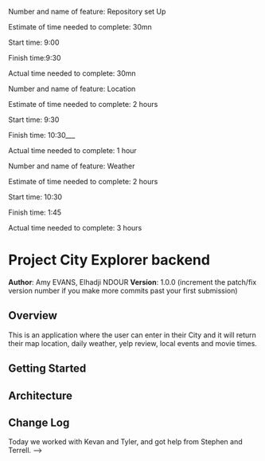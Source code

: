 Number and name of feature: Repository set Up

Estimate of time needed to complete: 30mn

Start time: 9:00

Finish time:9:30

Actual time needed to complete: 30mn


Number and name of feature: Location

Estimate of time needed to complete: 2 hours

Start time: 9:30

Finish time: 10:30___

Actual time needed to complete: 1 hour


Number and name of feature: Weather

Estimate of time needed to complete: 2 hours

Start time: 10:30

Finish time: 1:45

Actual time needed to complete: 3 hours


# Project City Explorer backend

**Author**: Amy EVANS, Elhadji NDOUR
**Version**: 1.0.0 (increment the patch/fix version number if you make more commits past your first submission)

## Overview
<!-- Provide a high level overview of what this application is and why you are building it, beyond the fact that it's an assignment for this class. (i.e. What's your problem domain?) -->
This is an application where the user can enter in their City and it will return their map location, daily weather, yelp review, local events and movie times.

## Getting Started
<!-- What are the steps that a user must take in order to build this app on their own machine and get it running? -->


## Architecture
<!-- Provide a detailed description of the application design. What technologies (languages, libraries, etc) you're using, and any other relevant design information. -->

## Change Log
<!-- Use this area to document the iterative changes made to your application as each feature is successfully implemented. Use time stamps. Here's an examples:

01-01-2001 4:59pm - Application now has a fully-functional express server, with a GET route for the location resource.

## Credits and Collaborations
<!-- Give credit (and a link) to other people or resources that helped you build this application. -->
Today we worked with Kevan and Tyler, and got help from Stephen and Terrell.
-->